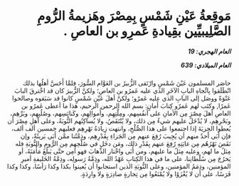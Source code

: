 <h1 dir="rtl">مَوقِعةُ عَيْنِ شَمْسٍ بِمِصْرَ وهَزيمةُ الرُّومِ الصَّلِيبيِّين بقِيادةِ عَمرِو بن العاصِ .</h1>

<h5 dir="rtl">العام الهجري:  19

العام الميلادي: 639

</h5>

<p dir="rtl">حاصَر المسلمون عَيْنَ شَمْسٍ وارْتَقى الزُّبيرُ بن العَوَّام السُّورَ، فلمَّا أَحَسَّ أهلُها بذلك انْطَلَقوا بِاتِّجاهِ البابِ الآخَرِ الذي عليه عَمرُو بن العاصِ؛ ولكنَّ الزُّبيرَ كان قد اخْترقَ البابَ عَنْوَةً ووصَل إلى البابِ الذي عليه عَمرٌو؛ ولكنَّ أهلَ عَيْنِ شَمْسٍ كانوا قد سَبَقوه وصالحوا عَمرًا, وكتَب لهم عَمرٌو كِتابَ أَمانٍ: بسم الله الرحمن الرحيم، هذا ما أعطى عَمرُو بن العاصِ أهلَ مِصْرَ مِن الأمانِ على أَنفُسِهم، ومِلَّتِهِم، وأَموالِهِم، وكَنائِسِهم، وصُلُبِهِم، وبَرِّهِم، وبَحْرِهِم، لا يُدْخَلُ عليهم شيءٌ مِن ذلك، ولا يُنْتَقَصُ، ولا يُساكِنُهم النُّوبَةُ، وعلى أهلِ مِصْرَ أن يُعطوا الجِزيَةَ إذا اجتمعوا على هذا الصُّلْحِ، وانتهت زِيادَةُ نَهْرِهِم فعليهم خمسين ألف ألف، فإن أَبَى أحدٌ منهم أن يُجِيبَ رُفِعَ عنهم مِن الجَزاءِ بِقَدْرِهِم، وذِمَّتُنا ممَّن أَبَى بَريئَةٌ، وإن نَقَصَ نَهْرُهُم مِن غايَتِهِ رُفِعَ عنهم بِقَدْرِ ذلك، ومَن دخَل في صُلْحِهم مِن الرُّومِ والنُّوبَةِ فله مِثلُ ما لهم، وعليه مِثلُ ما عليهم، ومن أَبَى واخْتار الذِّهابَ فهو آمِن حتَّى يَبلُغَ مَأْمَنَهُ، أو يَخرُجَ مِن سُلْطانِنا، على ما في هذا الكِتابِ عَهْدُ الله، وذِمَّةُ رَسولِه، وذِمَّةُ الخَليفةِ أميرِ المؤمنين، وذِمَمُ المؤمنين، وعلى النُّوبَةِ الذين استجابوا أن يُعينوا بكذا وكذا رَأسًا، وكذا وكذا فَرَسًا، على أن لا يُغْزَوْا ولا يُمْنَعُوا مِن تِجارةٍ صادِرَةٍ ولا وارِدَةٍ.</p></br>
